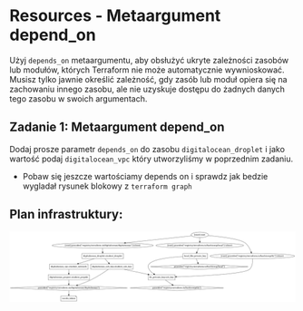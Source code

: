 # Resources - Metaargument depend_on

Użyj `depends_on` metaargumentu, aby obsłużyć ukryte zależności zasobów lub modułów, których Terraform nie może automatycznie wywnioskować. Musisz tylko jawnie określić zależność, gdy zasób lub moduł opiera się na zachowaniu innego zasobu, ale nie uzyskuje dostępu do żadnych danych tego zasobu w swoich argumentach.

## Zadanie 1: Metaargument depend_on
Dodaj prosze parametr `depends_on` do zasobu `digitalocean_droplet` i jako wartość podaj `digitalocean_vpc` który utworzyliśmy w poprzednim zadaniu.
- Pobaw się jeszcze wartościamy depends on i sprawdz jak bedzie wygladał rysunek blokowy z `terraform graph`

## Plan infrastruktury:
![PNG GRAPH](/001_terraform_workflow/008_resources_metaargument_depend_on/digitalocean_example/graph.png "Przykład graficzny konfiguracji")